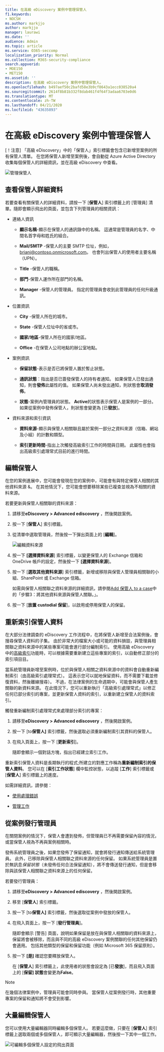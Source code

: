 ```yaml
---
title: 在高級 eDiscovery 案例中管理保管人
f1.keywords:
- NOCSH
ms.author: markjjo
author: markjjo
manager: laurawi
ms.date: ''
audience: Admin
ms.topic: article
ms.service: O365-seccomp
localization_priority: Normal
ms.collection: M365-security-compliance
search.appverid:
- MOE150
- MET150
ms.assetid: ''
description: 在高級 eDiscovery 案例中管理保管人。
ms.openlocfilehash: b497aef50c2bafd58e3b9cf8643a1ecc038520a4
ms.sourcegitcommit: 2614f8b81b332f8dab461f4f64f3adaa6703e0d6
ms.translationtype: MT
ms.contentlocale: zh-TW
ms.lasthandoff: 04/21/2020
ms.locfileid: "43635893"
---
```

# <a name="manage-custodians-in-an-advanced-ediscovery-case"></a>在高級 eDiscovery 案例中管理保管人

[！注意] 「高級 eDiscovery」中的「保管人」索引標籤會包含已新增至案例的所有保管人清單。 在您將保管人新增至案例後，會自動從 Azure Active Directory 收集每個保管人的詳細資訊，並在高級 eDiscovery 中查看。

![管理保管人](../media/CustodianDetails.PNG)

## <a name="view-custodian-details"></a>查看保管人詳細資料

若要查看有關保管人的詳細資料，請按一下 [**保管人**] 索引標籤上的 [管理員] 清單。隨即會顯示飛出的頁面，並包含下列管理員的相關資訊：

- 連絡人資訊

  - **顯示名稱**-顯示在保管人的通訊錄中的名稱。 這通常是管理員的名字、中間名首字母和姓氏的組合。
  
   - **Mail/SMTP** -保管人的主要 SMTP 位址，例如，brianj@contoso.onmicrosoft.com。 也會列出保管人的使用者主要名稱（UPN）。

  - **Title** -保管人的職稱。

  - **部門**-保管人運作所在部門的名稱。

  - **Manager** -保管人的管理員。 指定的管理員會收到此管理員的任何升級通訊。
  
- 位置資訊

  - **City** -保管人所在的城市。

  - **State** -保管人位址中的省或市。

  - **國家/地區**-保管人所在的國家/地區。

  - **Office** -在保管人公司地點的辦公室地點。

- 案例資訊

  - **保留狀態**-表示是否已將保管人置於暫止狀態。 

  - **通訊狀態**：指出是否已簽發保管人的持有者通知。 如果保管人已發出通知，則會**發佈**此屬性的值。 如果保管人尚未發出通知，則狀態會**取消發佈**。 

  - **狀態**-案例內管理員的狀態。 **Active**的狀態表示保管人是案例的一部分。 如果從案例中發佈保管人，則狀態會變更為 [已**發放**]。 

- 資料來源和索引資訊

    - **資料來源**-顯示與保管人相關聯且屬於案例一部分之資料來源（信箱、網站及小組）的計數和類型。

    - **索引更新時間**-指出上次觸發高級索引工作的時間與日期。 此屬性也會指出高級索引處理常式目前的進行時間。


## <a name="edit-a-custodian"></a>編輯保管人

在您的案例進展中，您可能會發現在您的案例中，可能會有與特定保管人相關的其他資料來源 &。 在其他情況下，您可能會想要移除某些已複查並視為不相關的資料來源。

若要更新與保管人相關聯的資料來源：

1. 請移至**eDiscovery > Advanced ediscovery** ，然後開啟案例。
  
2. 按一下 [**保管人**] 索引標籤。
  
3. 從清單中選取管理員，然後按一下彈出頁面上的 [**編輯**]。

    ![編輯資料來源](../media/EditCustodianDataSource.PNG)
  
4. 按一下 **[選擇資料來源**] 索引標籤，以變更保管人的 Exchange 信箱和 OneDrive 帳戶的設定，然後按一下 **[選擇資料來源**]。
  
5. 按一下 [**選取其他資料來源**] 索引標籤，新增或移除與保管人管理員相關聯的小組、SharePoint 或 Exchange 信箱。 

    如需與保管人相關聯之資料來源的詳細資訊，請參閱[Add 保管人 to a case](add-custodians-to-case.md#step-3-associate-additional-data-sources-to-a-custodian)中的「步驟3：將其他資料來源與保管人關聯。」。 
  
6. 按一下 [**放置 custodial 保留**]，以啟用或停用保管人的保留。

## <a name="re-index-custodian-data"></a>重新索引保管人資料

在大部分法律調查的 eDiscovery 工作流程中，在將保管人新增至合法案例後，會搜尋保管人資料的子集。 由於非常大的檔案大小或可能的資料損毀，與管理員相關聯之資料來源中的某些專案可能會進行部分編制索引。 使用高級 eDiscovery 中的[高級索引](indexing-custodian-data.md)功能時，可以根據需要重新建立這些專案的索引，以自動修正部分的索引項目目。

當系統管理員新增至案例時，位於與保管人相關之資料來源中的資料會自動重新編制索引（由高級索引處理常式）。 這表示您可以就地保留資料，而不需要下載並修復資料，然後離線搜尋）。 不過，在法律案例的生命週期中，可能會與保管人產生關聯的新資料來源。 在此情況下，您可以重新執行「高級索引處理常式」以修正任何已部分索引的專案，並更新保管人資料的索引，以重新建立保管人的資料索引。

觸發重新編制索引處理常式來處理部分索引的專案：

1. 請移至**eDiscovery > Advanced ediscovery** ，然後開啟案例。

2. 按一下 [to**保管人]** 索引標籤，然後選取必須重新編制索引其資料的保管人。 

3. 在飛入頁面上，按一下 [**更新索引**]。

   隨即會顯示一個對話方塊，指出已經建立索引工作。

重新索引保管人資料是長期執行的程式;所建立的對應工作稱為**重新編制索引的保管人資料**。 您可以在 [**索引工作狀態**] 欄中監控狀態，以追蹤 [**工作**] 索引標籤或 [**保管人**] 索引標籤上的進度。

如需詳細資訊，請參閱：

- [使用處理錯誤](processing-data-for-case.md)

- [管理工作](managing-jobs-ediscovery20.md)

## <a name="release-a-custodian-from-a-case"></a>從案例發行管理員

在關閉案例的情況下，保管人會遭到發佈，但管理員已不再需要保留內容的情況，或當保管人視為不再與案例相關時。 

發佈系統管理員之後，如果您發佈了保留通知，就會將發行通知傳送給系統管理員。 此外，已移除與保管人相關聯之資料來源的任何保留。 如果系統管理員是置於無訊息*保留狀態*（未發佈任何合法保留通知），將不會傳送發行通知，但是會移除與該保管人相關聯之資料來源上的任何保留。

若要發行管理員： 

1. 請移至**eDiscovery > Advanced ediscovery** ，然後開啟案例。

2.  移至 [**保管人**] 索引標籤。

3.  按一下 [to**保管人]** 索引標籤，然後選取從案例中發放的保管人。

4. 在飛入頁面上，按一下 [**發行管理員**]。

   隨即會顯示 [警告] 頁面，說明如果保留是放在與保管人相關聯的資料來源上，保留將會被移除，而且與不同的高級 eDiscovery 案例關聯的任何其他保留仍會適用。 包括其他類型的保留和保留功能（例如 Microsoft 365 保留原則）。

5. 按一下 **[是]** 確認您要釋放保管人。 

    在 [**保管人**] 索引標籤上，此使用者的狀態會設定為 [已**發放**]，而且飛入頁面上的 [**保留] 狀態**會變更為**False**。 

> [!NOTE]
> 在幾個法律案例中，管理員可能會同時參與。 當保管人從案例發行時，其他重要專案的保留和通知將不會受到影響。

## <a name="bulk-edit-custodians"></a>大量編輯保管人

您可以使用大量編輯器同時編輯多個保管人。 若要這麼做，只要在 [**保管人**] 索引標籤上選取兩個或多個保管人，即可顯示大量編輯器，然後按一下其中一個工作。

![可編輯多個保管人設定的飛出頁面](../media/AeDBulkEditCustodians.png)
